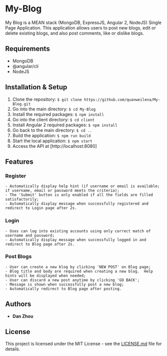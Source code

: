 # My-Blog

My Blog is a MEAN stack (MongoDB, ExpressJS, Angular 2, NodeJS) Single Page Application.  This application allows users to post new blogs, edit or delete existing blogs, and also post comments, like or dislike blogs.  

## Requirements

* MongoDB
* @angular/cli 
* NodeJS

## Installation & Setup

1. Clone the repository: ```$ git clone https://github.com/quanweilena/My-Blog.git```
2. Go into the main directory: ```$ cd My-Blog```
3. Install the required packages: ```$ npm install ```
4. Go into the client directory: ```$ cd client```
5. Install Angular 2 required packages: ```$ npm install```
6. Go back to the main directory: ```$ cd ..```
7. Build the application: ```$ npm run build```
8. Start the local application: ```$ npm start```
9. Access the API at [http://localhost:8080]

## Features

### Register

	- Automatically display help hint (if username or email is available; if username, email or password meets the criteria);
	- The 'Submit' button is only enabled if all the fields are filled satisfactorily;
	- Automatically display message when successfully registered and redirect to Login page after 2s.

### Login

	- Uses can log into existing accounts using only correct match of username and password;
	- Automatically display message when successfully logged in and redirect to Blog page after 2s.

### Post Blogs

	- User can create a new blog by clicking 'NEW POST' on Blog page;  
	- Blog title and body are required when creating a new blog.  Help hints will be displayed when needed;
	- User can discard a new post anytime by clicking 'GO BACK';
	- Message is shown when successfully post a new blog;
	- Automatically redirect to Blog page after posting.

## Authors

* **Dan Zhou**

## License

This project is licensed under the MIT License - see the [LICENSE.md](LICENSE.md) file for details.